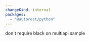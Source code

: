 ```yaml
---
changeKind: internal
packages:
  - "@autorest/python"
---
```


don't require black on multiapi sample